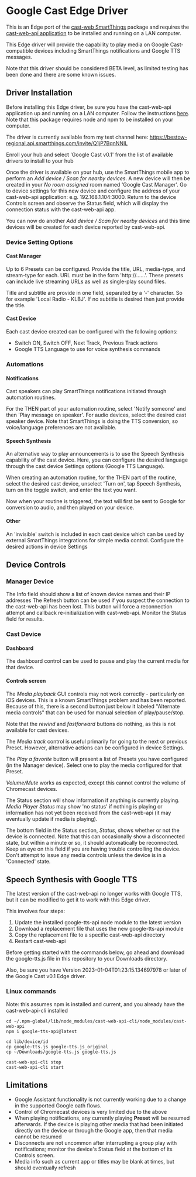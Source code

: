 # Google Cast Edge Driver

This is an Edge port of the [cast-web SmartThings](https://vervallsweg.github.io/cast-web/) package and requires the [cast-web-api application](https://github.com/vervallsweg/cast-web-api) to be installed and running on a LAN computer.

This Edge driver will provide the capability to play media on Google Cast-compatible devices including SmartThings notifications and Google TTS messages.

Note that this driver should be considered BETA level, as limited testing has been done and there are some known issues.

## Driver Installation
Before installing this Edge driver, be sure you have the cast-web-api application up and running on a LAN computer.  Follow the instructions [here](https://vervallsweg.github.io/cast-web/installation-cast-web-api/).  Note that this package requires node and npm to be installed on your computer.

The driver is currently available from my test channel here:  https://bestow-regional.api.smartthings.com/invite/Q1jP7BqnNNlL

Enroll your hub and select 'Google Cast v0.1' from the list of available drivers to install to your hub

Once the driver is available on your hub, use the SmartThings mobile app to perform an *Add device / Scan for nearby devices*.  A new device will then be created in your *No room assigned* room named 'Google Cast Manager'.  Go to device settings for this new device and configure the address of your cast-web-api application: e.g. 192.168.1.104:3000.  Return to the device Controls screen and observe the Status field, which will display the connection status with the cast-web-api app.

You can now do another *Add device / Scan for nearby devices* and this time devices will be created for each device reported by cast-web-api.

### Device Setting Options
#### Cast Manager
Up to 6 Presets can be configured.  Provide the title, URL, media-type, and stream-type for each.  URL must be in the form 'http://......'.  These presets can include live streaming URLs as well as single-play sound files.

Title and subtitle are provide in one field, separated by a '-' character.  So for example 'Local Radio - KLBJ'.  If no subtitle is desired then just provide the title.
#### Cast Device
Each cast device created can be configured with the following options:
* Switch ON, Switch OFF, Next Track, Previous Track actions
* Google TTS Language to use for voice synthesis commands

### Automations
#### Notifications
Cast speakers can play SmartThings notifications initiated through automation routines.  

For the THEN part of your automation routine, select 'Notify someone' and then 'Play message on speaker'.  For audio devices, select the desired cast speaker device.  Note that SmartThings is doing the TTS conversion, so voice/language preferences are not available.

#### Speech Synthesis
An alternative way to play announcements is to use the Speech Synthesis capability of the cast device.  Here, you can configure the desired language through the cast device Settings options (Google TTS Language).

When creating an automation routine, for the THEN part of the routine, select the desired cast device, unselect 'Turn on', tap Speech Synthesis, turn on the toggle switch, and enter the text you want.

Now when your routine is triggered, the text will first be sent to Google for conversion to audio, and then played on your device.

#### Other
An 'invisible' switch is included in each cast device which can be used by external SmartThings integrations for simple media control.  Configure the desired actions in device Settings

## Device Controls
### Manager Device
The Info field should show a list of known device names and their IP addresses
The Refresh button can be used if you suspect the connection to the cast-web-api has been lost.  This button will force a reconnection attempt and callback re-initialization with cast-web-api.  Monitor the Status field for results.
### Cast Device
#### Dashboard
The dashboard control can be used to pause and play the current media for that device.
#### Controls screen
The *Media playback* GUI controls may not work correctly - particularly on iOS devices.  This is a known SmartThings problem and has been reported.  Because of this, there is a second button just below it labeled "Alternate media controls" that can be used for manual selection of play/pause/stop.

Note that the *rewind* and *fastforward* buttons do nothing, as this is not available for cast devices.

The *Media track* control is useful primarily for going to the next or previous Preset.  However, alternative actions can be configured in device Settings.

The *Play a favorite* button will present a list of Presets you have configured (in the Manager device).  Select one to play the media configured for that Preset.

*Volume/Mute* works as expected, except this cannot control the volume of Chromecast devices.

The Status section will show information if anything is currently playing.  *Media Player Status* may show 'no status' if nothing is playing or information has not yet been received from the cast-web-api (it may eventually update if media is playing).

The bottom field in the Status section, *Status*, shows whether or not the device is connected.  Note that this can occasionally show a disconnected state, but within a minute or so, it should automatically be reconnected.  Keep an eye on this field if you are having trouble controlling the device.  Don't attempt to issue any media controls unless the device is in a 'Connected' state.


## Speech Synthesis with Google TTS
The latest version of the cast-web-api no longer works with Google TTS, but it can be modified to get it to work with this Edge driver.

This involves four steps:
1. Update the installed google-tts-api node module to the latest version
2. Download a replacement file that uses the new google-tts-api module
3. Copy the replacement file to a specific cast-web-api directory
4. Restart cast-web-api

Before getting started with the commands below, go ahead and download the google-tts.js file in this repository to your Downloads directory.

Also, be sure you have Version 2023-01-04T01:23:15.134697978 or later of the Google Cast v0.1 Edge driver.

### Linux commands
Note: this assumes npm is installed and current, and you already have the cast-web-api-cli installed
```
cd ~/.npm-global/lib/node_modules/cast-web-api-cli/node_modules/cast-web-api
npm i google-tts-api@latest

cd lib/device/id
cp google-tts.js google-tts.js_original
cp ~/Downloads/google-tts.js google-tts.js

cast-web-api-cli stop
cast-web-api-cli start
```

## Limitations
* Google Assistant functionality is not currently working due to a change in the supported Google oath flows.
* Control of Chromecast devices is very limited due to the above
* When playing notifications, any currently playing **Preset** will be resumed afterwards.  If the device is playing other media that had been initiated directly on the device or through the Google app, then that media cannot be resumed
* Disconnects are not uncommon after interrupting a group play with notifications; monitor the device's Status field at the bottom of its Controls screen.
* Media info such as current app or titles may be blank at times, but should eventually refresh

